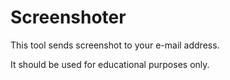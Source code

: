 # Screenshoter

This tool sends screenshot to your e-mail address.

It should be used for educational purposes only.
